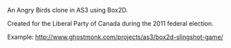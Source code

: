An Angry Birds clone in AS3 using Box2D.

Created for the Liberal Party of Canada during the 2011 federal election.

Example:
http://www.ghostmonk.com/projects/as3/box2d-slingshot-game/